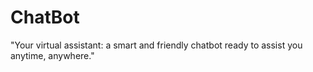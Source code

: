 # ChatBot
"Your virtual assistant: a smart and friendly chatbot ready to assist you anytime, anywhere."
